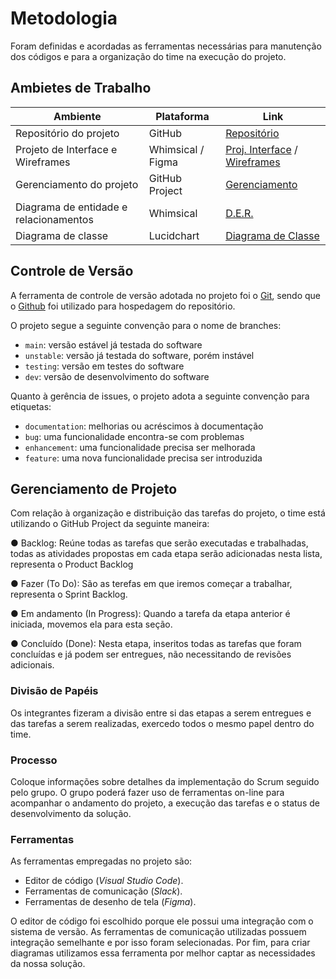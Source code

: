 
# Metodologia

Foram definidas e acordadas as ferramentas necessárias para manutenção dos códigos e para a organização do time na execução do projeto.

## Ambietes de Trabalho
| Ambiente  | Plataforma | Link |
| ------------- | ------------- | ------------- |
| Repositório do projeto | GitHub  | [Repositório](https://github.com/ICEI-PUC-Minas-PMV-ADS/Letra-Independente)  |
| Projeto de Interface e Wireframes  | Whimsical / Figma | [Proj. Interface](https://whimsical.com/letra-independente-diagrama-de-fluxo-UH1eLW2dGooGYAXstgWvrh@2Ux7TurymMxftZQK6bkL) / [Wireframes](https://www.figma.com/file/37tuI0fqRkiwVT7pmrNdU0/Projeto-Letra-Independente?node-id=0-1)  |
| Gerenciamento do projeto  | GitHub Project  | [Gerenciamento](https://github.com/orgs/ICEI-PUC-Minas-PMV-ADS/projects/278)  |
| Diagrama de entidade e relacionamentos  | Whimsical  | [D.E.R.](https://whimsical.com/d-e-r-P9H5VagTjYFSZS6mZBjFZV) | 
| Diagrama de classe  | Lucidchart | [Diagrama de Classe](https://lucid.app/lucidchart/a9a6226f-df9d-4536-8732-0734e638f3c7/edit?beaconFlowId=E76088F819FAB5C6&invitationId=inv_88807b02-ef1f-4298-bb60-44b6a1eee59b&page=HWEp-vi-RSFO#)  |

## Controle de Versão

A ferramenta de controle de versão adotada no projeto foi o
[Git](https://git-scm.com/), sendo que o [Github](https://github.com)
foi utilizado para hospedagem do repositório.

O projeto segue a seguinte convenção para o nome de branches:

- `main`: versão estável já testada do software
- `unstable`: versão já testada do software, porém instável
- `testing`: versão em testes do software
- `dev`: versão de desenvolvimento do software

Quanto à gerência de issues, o projeto adota a seguinte convenção para
etiquetas:

- `documentation`: melhorias ou acréscimos à documentação
- `bug`: uma funcionalidade encontra-se com problemas
- `enhancement`: uma funcionalidade precisa ser melhorada
- `feature`: uma nova funcionalidade precisa ser introduzida


## Gerenciamento de Projeto

Com relação à organização e distribuição das tarefas do projeto, o time está utilizando o GitHub Project da seguinte maneira:

● Backlog: Reúne todas as tarefas que serão executadas e trabalhadas, todas as atividades propostas em cada etapa serão adicionadas nesta lista, representa o Product Backlog 

● Fazer (To Do): São as terefas em que iremos começar a trabalhar, representa o Sprint Backlog.

● Em andamento (In Progress): Quando a tarefa da etapa anterior é iniciada, movemos ela para esta seção.

● Concluído (Done): Nesta etapa, inseritos todas as tarefas que foram concluídas e já podem ser entregues, não necessitando de revisões adicionais.

### Divisão de Papéis

Os integrantes fizeram a divisão entre si das etapas a serem entregues e das tarefas a serem realizadas, exercedo todos o mesmo papel dentro do time.


### Processo

Coloque  informações sobre detalhes da implementação do Scrum seguido pelo grupo. O grupo poderá fazer uso de ferramentas on-line para acompanhar o andamento do projeto, a execução das tarefas e o status de desenvolvimento da solução.

### Ferramentas

As ferramentas empregadas no projeto são:

- Editor de código (_Visual Studio Code_).
- Ferramentas de comunicação (_Slack_).
- Ferramentas de desenho de tela (_Figma_).

O editor de código foi escolhido porque ele possui uma integração com o
sistema de versão. As ferramentas de comunicação utilizadas possuem
integração semelhante e por isso foram selecionadas. Por fim, para criar
diagramas utilizamos essa ferramenta por melhor captar as
necessidades da nossa solução.
 
